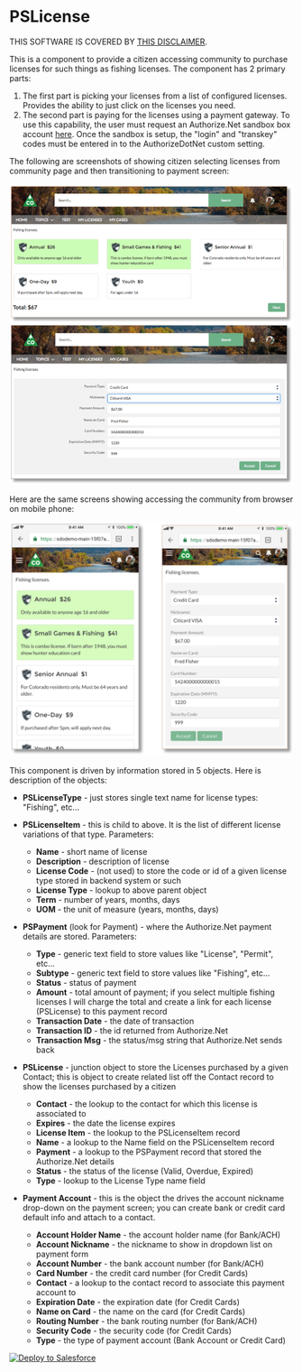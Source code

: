 # PSLicense

THIS SOFTWARE IS COVERED BY [THIS DISCLAIMER](https://raw.githubusercontent.com/thedges/Disclaimer/master/disclaimer.txt).

This is a component to provide a citizen accessing community to purchase licenses for such things as fishing licenses. The component has 2 primary parts:

1. The first part is picking your licenses from a list of configured licenses. Provides the ability to just click on the licenses you need.
2. The second part is paying for the licenses using a payment gateway. To use this capability, the user must request an Authorize.Net sandbox box account [here](https://developer.authorize.net/hello_world/sandbox/). Once the sandbox is setup, the "login" and "transkey" codes must be entered in to the AuthorizeDotNet custom setting.

The following are screenshots of showing citizen selecting licenses from community page and then transitioning to payment screen:

![alt text](https://raw.githubusercontent.com/thedges/PSLicense/master/PSLicenseSnapshot1.png "Sample Image")

Here are the same screens showing accessing the community from browser on mobile phone:

![alt text](https://raw.githubusercontent.com/thedges/PSLicense/master/PSLicenseSnapshot2.png "Sample Image")

This component is driven by information stored in 5 objects. Here is description of the objects:

* <b>PSLicenseType</b> - just stores single text name for license types: "Fishing", etc...

* <b>PSLicenseItem</b> - this is child to above. It is the list of different license variations of that type. Parameters:
  - <b>Name</b> - short name of license
  - <b>Description</b> - description of license
  - <b>License Code</b> - (not used) to store the code or id of a given license type stored in backend system or such
  - <b>License Type</b> - lookup to above parent object
  - <b>Term</b> - number of years, months, days
  - <b>UOM</b> - the unit of measure (years, months, days)
  
* <b>PSPayment</b> (look for Payment) - where the Authorize.Net payment details are stored. Parameters:
  - <b>Type</b> - generic text field to store values like "License", "Permit", etc... 
  - <b>Subtype</b> - generic text field to store values like "Fishing", etc...
  - <b>Status</b> - status of payment
  - <b>Amount</b> - total amount of payment; if you select multiple fishing licenses I will charge the total and create a link for each license (PSLicense) to this payment record
  - <b>Transaction Date</b> - the date of transaction
  - <b>Transaction ID</b> - the id returned from Authorize.Net
  - <b>Transaction Msg</b> - the status/msg string that Authorize.Net sends back

* <b>PSLicense</b> - junction object to store the Licenses purchased by a given Contact; this is object to create related list off the Contact record to show the licenses purchased by a citizen 
  - <b>Contact</b> - the lookup to the contact for which this license is associated to
  - <b>Expires</b> - the date the license expires
  - <b>License Item</b> - the lookup to the PSLicenseItem record
  - <b>Name</b> - a lookup to the Name field on the PSLicenseItem record
  - <b>Payment</b> - a lookup to the PSPayment record that stored the Authorize.Net details
  - <b>Status</b> - the status of the license (Valid, Overdue, Expired)
  - <b>Type</b> - lookup to the License Type name field

* <b>Payment Account</b> - this is the object the drives the account nickname drop-down on the payment screen; you can create bank or credit card default info and attach to a contact.
   - <b>Account Holder Name</b> - the account holder name (for Bank/ACH)
   - <b>Account Nickname</b> - the nickname to show in dropdown list on payment form
   - <b>Account Number</b> - the bank account number (for Bank/ACH)
   - <b>Card Number</b> - the credit card number (for Credit Cards)
   - <b>Contact</b> - a lookup to the contact record to associate this payment account to
   - <b>Expiration Date</b> - the expiration date (for Credit Cards)
   - <b>Name on Card</b> - the name on the card (for Credit Cards)
   - <b>Routing Number</b> - the bank routing number (for Bank/ACH)
   - <b>Security Code</b> - the security code (for Credit Cards)
   - <b>Type</b> - the type of payment account (Bank Account or Credit Card)

<a href="https://githubsfdeploy.herokuapp.com">
  <img alt="Deploy to Salesforce"
       src="https://raw.githubusercontent.com/afawcett/githubsfdeploy/master/deploy.png">
</a>
